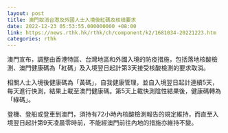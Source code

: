 ```yaml
---
layout: post
title: 澳門取消台港及外國人士入境後紅碼及核檢要求
date: 2022-12-23 05:53:55.000000000 +08:00
link: https://news.rthk.hk/rthk/ch/component/k2/1681034-20221223.htm
categories: rthk
---
```


澳門宣布，調整由香港特區、台灣地區和外國入境的防疫措施，包括落地核酸檢測、澳門健康碼為「紅碼」及入境翌日起計第3天接受核酸檢測的要求取消。

相關人士入境後健康碼為「黃碼」，自我健康管理，並自入境翌日起計連續5天，每天進行快測，結果上載至澳門健康碼。第5天上載快測陰性結果後，健康碼轉為「綠碼」。

登機、登船或登車到澳門，須持有72小時內核酸檢測報告的規定維持，而直至入境翌日起計第9天凌晨零時前，不能經澳門前往內地的措施亦維持不變。
